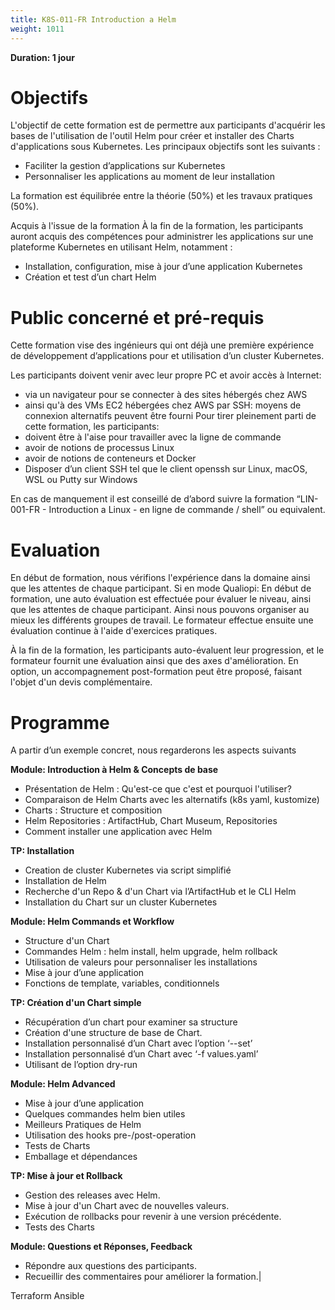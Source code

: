 ```yaml
---
title: K8S-011-FR Introduction a Helm
weight: 1011
---
```

**Duration: 1 jour**



# Objectifs

L'objectif de cette formation est de permettre aux participants d'acquérir les bases de l'utilisation de l'outil Helm pour créer et installer des Charts d'applications sous Kubernetes. Les principaux objectifs sont les suivants :
- Faciliter la gestion d’applications sur Kubernetes
- Personnaliser les applications au moment de leur installation

La formation est équilibrée entre la théorie (50%) et les travaux pratiques (50%).

Acquis à l'issue de la formation
À la fin de la formation, les participants auront acquis des compétences pour administrer les applications sur une plateforme Kubernetes en utilisant Helm, notamment :
- Installation, configuration, mise à jour d’une application Kubernetes
- Création et test d’un chart Helm

# Public concerné et pré-requis

Cette formation vise des ingénieurs qui ont déjà une première expérience de développement d’applications pour et utilisation d’un cluster Kubernetes.

Les participants doivent venir avec leur propre PC et avoir accès à Internet:
- via un navigateur pour se connecter à des sites hébergés chez AWS
- ainsi qu'à des VMs EC2 hébergées chez AWS par SSH: moyens de connexion alternatifs peuvent être fourni
Pour tirer pleinement parti de cette formation, les participants:
- doivent être à l'aise pour travailler avec la ligne de commande
- avoir de notions de processus Linux
- avoir de notions de conteneurs et Docker
- Disposer d’un client SSH tel que le client openssh sur Linux, macOS, WSL ou Putty sur Windows

En cas de manquement il est conseillé de d’abord suivre la formation “LIN-001-FR - Introduction a Linux - en ligne de commande / shell” ou equivalent.


# Evaluation

En début de formation, nous vérifions l'expérience dans la domaine ainsi que les attentes de chaque participant.
Si en mode Qualiopi:
En début de formation, une auto évaluation est effectuée pour évaluer le niveau, ainsi que les attentes de chaque participant. Ainsi nous pouvons organiser au mieux les différents groupes de travail.
Le formateur effectue ensuite une évaluation continue à l'aide d'exercices pratiques.

À la fin de la formation, les participants auto-évaluent leur progression, et le formateur fournit une évaluation ainsi que des axes d'amélioration.
En option, un accompagnement post-formation peut être proposé, faisant l'objet d'un devis complémentaire.


# Programme

A partir d’un exemple concret, nous regarderons les aspects suivants

**Module: Introduction à Helm & Concepts de base**

- Présentation de Helm : Qu'est-ce que c'est et pourquoi l'utiliser?
- Comparaison de Helm Charts avec les alternatifs (k8s yaml, kustomize)
- Charts : Structure et composition
- Helm Repositories : ArtifactHub, Chart Museum, Repositories
- Comment installer une application avec Helm

**TP: Installation**

- Creation de cluster Kubernetes via script simplifié
- Installation de Helm
- Recherche d'un Repo & d'un Chart via l’ArtifactHub et le CLI Helm
- Installation du Chart sur un cluster Kubernetes

**Module: Helm Commands et Workflow**

- Structure d'un Chart
- Commandes Helm : helm install, helm upgrade, helm rollback
- Utilisation de valeurs pour personnaliser les installations
- Mise à jour d’une application
- Fonctions de template, variables, conditionnels

**TP: Création d'un Chart simple**

- Récupération d’un chart pour examiner sa structure
- Création d'une structure de base de Chart.
- Installation personnalisé d’un Chart avec l’option ‘--set’
- Installation personnalisé d’un Chart avec ‘-f values.yaml’
- Utilisant de l’option dry-run

**Module: Helm Advanced**

- Mise à jour d’une application
- Quelques commandes helm bien utiles
- Meilleurs Pratiques de Helm
- Utilisation des hooks pre-/post-operation
- Tests de Charts
- Emballage et dépendances

**TP: Mise à jour et Rollback**

- Gestion des releases avec Helm.
- Mise à jour d'un Chart avec de nouvelles valeurs.
- Exécution de rollbacks pour revenir à une version précédente.
- Tests des Charts

**Module: Questions et Réponses, Feedback**

- Répondre aux questions des participants.
- Recueillir des commentaires pour améliorer la formation.|

Terraform
Ansible
